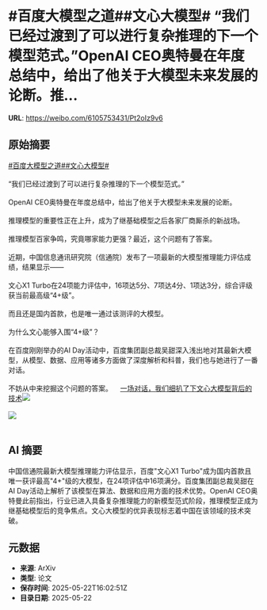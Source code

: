 # #百度大模型之道##文心大模型# “我们已经过渡到了可以进行复杂推理的下一个模型范式。”OpenAI CEO奥特曼在年度总结中，给出了他关于大模型未来发展的论断。推...

**URL**: https://weibo.com/6105753431/Pt2oIz9v6

## 原始摘要

<a href="https://m.weibo.cn/search?containerid=231522type%3D1%26t%3D10%26q%3D%23%E7%99%BE%E5%BA%A6%E5%A4%A7%E6%A8%A1%E5%9E%8B%E4%B9%8B%E9%81%93%23&amp;extparam=%23%E7%99%BE%E5%BA%A6%E5%A4%A7%E6%A8%A1%E5%9E%8B%E4%B9%8B%E9%81%93%23" data-hide=""><span class="surl-text">#百度大模型之道#</span></a><a href="https://m.weibo.cn/search?containerid=231522type%3D1%26t%3D10%26q%3D%23%E6%96%87%E5%BF%83%E5%A4%A7%E6%A8%A1%E5%9E%8B%23&amp;extparam=%23%E6%96%87%E5%BF%83%E5%A4%A7%E6%A8%A1%E5%9E%8B%23" data-hide=""><span class="surl-text">#文心大模型#</span></a> <br><br>“我们已经过渡到了可以进行复杂推理的下一个模型范式。”<br><br>OpenAI CEO奥特曼在年度总结中，给出了他关于大模型未来发展的论断。<br><br>推理模型的重要性正在上升，成为了继基础模型之后各家厂商厮杀的新战场。<br><br>推理模型百家争鸣，究竟哪家能力更强？最近，这个问题有了答案。<br><br>近期，中国信息通讯研究院（信通院）发布了一项最新的大模型推理能力评估成绩，结果显示——<br><br>文心X1 Turbo在24项能力评估中，16项达5分、7项达4分、1项达3分，综合评级获当前最高级“4+级”。<br><br>而且还是国内首款，也是唯一通过该测评的大模型。<br><br>为什么文心能够入围“4+级”？<br><br>在百度刚刚举办的AI Day活动中，百度集团副总裁吴甜深入浅出地对其最新大模型，从模型、数据、应用等诸多方面做了深度解析和科普，我们也与她进行了一番对话。<br><br>不妨从中来挖掘这个问题的答案。<a href="https://weibo.cn/sinaurl?u=https%3A%2F%2Fmp.weixin.qq.com%2Fs%2Fo6zjRdNHcn0NAmrEcK4nAg" data-hide=""><span class="url-icon"><img style="width: 1rem;height: 1rem" src="https://h5.sinaimg.cn/upload/2015/09/25/3/timeline_card_small_web_default.png" referrerpolicy="no-referrer"></span><span class="surl-text">一场对话，我们细扒了下文心大模型背后的技术</span></a><img style="" src="https://tvax3.sinaimg.cn/large/006Fd7o3ly1i1okd4s51mj30u016gu09.jpg" referrerpolicy="no-referrer"><br><br><img style="" src="https://tvax3.sinaimg.cn/large/006Fd7o3ly1i1okdb6fbij30u00jxalc.jpg" referrerpolicy="no-referrer"><br><br>

## AI 摘要

中国信通院最新大模型推理能力评估显示，百度"文心X1 Turbo"成为国内首款且唯一获评最高"4+"级的大模型，在24项评估中16项满分。百度集团副总裁吴甜在AI Day活动上解析了该模型在算法、数据和应用方面的技术优势。OpenAI CEO奥特曼此前指出，行业已进入具备复杂推理能力的新模型范式阶段，推理模型正成为继基础模型后的竞争焦点。文心大模型的优异表现标志着中国在该领域的技术突破。

## 元数据

- **来源**: ArXiv
- **类型**: 论文
- **保存时间**: 2025-05-22T16:02:51Z
- **目录日期**: 2025-05-22
